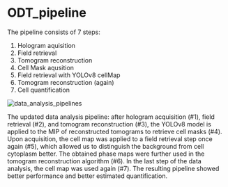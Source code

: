 # ODT_pipeline
The pipeline consists of 7 steps:
1) Hologram aquisition
2) Field retrieval
3) Tomogram reconstruction
4) Cell Mask aqusition
5) Field retrieval with YOLOv8 cellMap
6) Tomogram reconstruction (again)
7) Cell quantification
   
![data_analysis_pipelines](https://github.com/user-attachments/assets/bd74de51-2289-4ebd-8d06-9e402b308788)

The updated data analysis pipeline: after hologram acquisition (#1), field retrieval (#2), and tomogram reconstruction (#3), the YOLOv8 model is applied to the MIP of reconstructed tomograms to retrieve cell masks (#4). Upon acquisition, the cell map was applied to a field retrieval step once again (#5), which allowed us to distinguish the background from cell cytoplasm better. The obtained phase maps were further used in the tomogram reconstruction algorithm (#6). In the last step of the data analysis, the cell map was used again (#7). The resulting pipeline showed better performance and better estimated quantification.
